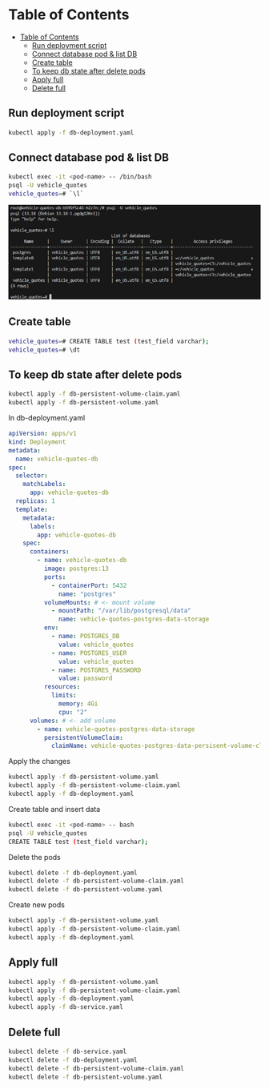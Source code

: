 # Table of Contents
- [Table of Contents](#table-of-contents)
  - [Run deployment script](#run-deployment-script)
  - [Connect database pod \& list DB](#connect-database-pod--list-db)
  - [Create table](#create-table)
  - [To keep db state after delete pods](#to-keep-db-state-after-delete-pods)
  - [Apply full](#apply-full)
  - [Delete full](#delete-full)

## Run deployment script
```bash
kubectl apply -f db-deployment.yaml
```

## Connect database pod & list DB
```bash
kubectl exec -it <pod-name> -- /bin/bash
psql -U vehicle_quotes
vehicle_quotes=# `\l`
```
![list_db](assets/list_db.jpg)

## Create table
```bash
vehicle_quotes=# CREATE TABLE test (test_field varchar);
vehicle_quotes=# \dt
```

## To keep db state after delete pods
```bash
kubectl apply -f db-persistent-volume-claim.yaml
kubectl apply -f db-persistent-volume.yaml
```
In db-deployment.yaml
```yaml
apiVersion: apps/v1
kind: Deployment
metadata:
  name: vehicle-quotes-db
spec:
  selector:
    matchLabels:
      app: vehicle-quotes-db
  replicas: 1
  template:
    metadata:
      labels:
        app: vehicle-quotes-db
    spec:
      containers:
        - name: vehicle-quotes-db
          image: postgres:13
          ports:
            - containerPort: 5432
              name: "postgres"
          volumeMounts: # <- mount volume
            - mountPath: "/var/lib/postgresql/data"
              name: vehicle-quotes-postgres-data-storage
          env:
            - name: POSTGRES_DB
              value: vehicle_quotes
            - name: POSTGRES_USER
              value: vehicle_quotes
            - name: POSTGRES_PASSWORD
              value: password
          resources:
            limits:
              memory: 4Gi
              cpu: "2"
      volumes: # <- add volume
        - name: vehicle-quotes-postgres-data-storage
          persistentVolumeClaim:
            claimName: vehicle-quotes-postgres-data-persisent-volume-claim
```
Apply the changes
```bash
kubectl apply -f db-persistent-volume.yaml
kubectl apply -f db-persistent-volume-claim.yaml
kubectl apply -f db-deployment.yaml
```
Create table and insert data
```bash
kubectl exec -it <pod-name> -- bash
psql -U vehicle_quotes
CREATE TABLE test (test_field varchar);
```
Delete the pods
```bash
kubectl delete -f db-deployment.yaml
kubectl delete -f db-persistent-volume-claim.yaml
kubectl delete -f db-persistent-volume.yaml
```
Create new pods
```bash
kubectl apply -f db-persistent-volume.yaml
kubectl apply -f db-persistent-volume-claim.yaml
kubectl apply -f db-deployment.yaml
```

## Apply full
```bash
kubectl apply -f db-persistent-volume.yaml
kubectl apply -f db-persistent-volume-claim.yaml
kubectl apply -f db-deployment.yaml
kubectl apply -f db-service.yaml
```

## Delete full
```bash
kubectl delete -f db-service.yaml
kubectl delete -f db-deployment.yaml
kubectl delete -f db-persistent-volume-claim.yaml
kubectl delete -f db-persistent-volume.yaml
```